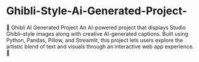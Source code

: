 # Ghibli-Style-Ai-Generated-Project-
🎨 Ghibli AI Generated Project  An AI-powered project that displays Studio Ghibli–style images along with creative AI-generated captions. Built using Python, Pandas, Pillow, and Streamlit, this project lets users explore the artistic blend of text and visuals through an interactive web app experience. 🌸
